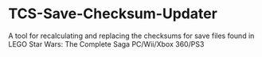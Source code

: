 # TCS-Save-Checksum-Updater
A tool for recalculating and replacing the checksums for save files found in LEGO Star Wars: The Complete Saga PC/Wii/Xbox 360/PS3
